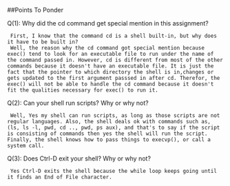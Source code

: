 ##Points To Ponder

Q(1): Why did the cd command get special mention in this assignment? 
	 
	 First, I know that the command cd is a shell built-in, but why does it have to be built in? 
	 Well, the reason why the cd command got special mention because exec() tend to look for an executable file to run under the name of the command passed in. However, cd is different from most of the other commands because it doesn't have an executable file. It is just the fact that the pointer to which directory the shell is in,changes or gets updated to the first argument passsed in after cd. Therefor, the exec() will not be able to handle the cd command because it doesn't fit the qualities necessary for exec() to run it.

Q(2): Can your shell run scripts? Why or why not?

	 Well, Yes my shell can run scripts, as long as those scripts are not regular languages. Also, the shell deals ok with commands such as, (ls, ls -l, pwd, cd .., pwd, ps aux), and that's to say if the script is consisting of commands then yes the shell will run the script. Finally, the shell knows how to pass things to execvp(), or call a system call.

Q(3): Does Ctrl-D exit your shell? Why or why not?

 	 Yes Ctrl-D exits the shell because the while loop keeps going until it finds an End of File character.
